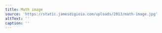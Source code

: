 ```yaml
---
title: Math image
source: 'https://static.jamesdigioia.com/uploads/2013/math-image.jpg'
altText: ''
caption: ''
---
```


